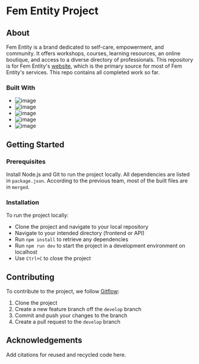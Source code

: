 # Fem Entity Project

## About
Fem Entity is a brand dedicated to self-care, empowerment, and community. It offers workshops, courses, learning resources, an online boutique, and access to a diverse directory of professionals. This repository is for Fem Entity's [website](https://fementity.ca/), which is the primary source for most of Fem Entity's services. This repo contains all completed work so far.

### Built With
- ![image](https://img.shields.io/badge/React-20232A?style=for-the-badge&logo=react&logoColor=61DAFB)
- ![image](https://img.shields.io/badge/Node.js-339933?style=for-the-badge&logo=nodedotjs&logoColor=white)
- ![image](https://img.shields.io/badge/Chakra--UI-319795?style=for-the-badge&logo=chakra-ui&logoColor=white)
- ![image](https://img.shields.io/badge/PostgreSQL-316192?style=for-the-badge&logo=postgresql&logoColor=white)
- ![image](https://img.shields.io/badge/Google_Cloud-4285F4?style=for-the-badge&logo=google-cloud&logoColor=white)

## Getting Started

### Prerequisites

Install Node.js and Git to run the project locally. All dependencies are listed in `package.json`.
According to the previous team, most of the built files are in `merged`.

### Installation

To run the project locally:

- Clone the project and navigate to your local repository
- Navigate to your intended directory (frontend or API)
- Run `npm install` to retrieve any dependencies
- Run `npm run dev` to start the project in a development environment on localhost
- Use `Ctrl+C` to close the project

## Contributing

To contribute to the project, we follow [Gitflow](https://www.atlassian.com/git/tutorials/comparing-workflows/gitflow-workflow):

1. Clone the project
2. Create a new feature branch off the `develop` branch
3. Commit and push your changes to the branch
4. Create a pull request to the `develop` branch

## Acknowledgements

Add citations for reused and recycled code here.

